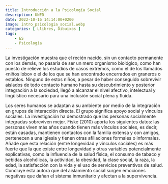 ```yaml
---
title: Introducción a la Psicología Social
description: UNED
date: 2022-10-16 14:14:00+0200
image: intro_psicologia_social.webp
categories: [ Llibres, Dibuixos ]
tags:
    - ES
    - Psicologia
---
```


La investigación muestra que el recién nacido, sin un contacto permanente con los demás, no pasaría de ser un mero organismo biológico, como han puesto de relieve los estudios de casos extremos, como el de los llamados «niños lobo» o el de los que se han encontrado encerrados en graneros o establos. Ninguno de estos niños, a pesar de haber conseguido sobrevivir aislados de todo contacto humano hasta su descubrimiento y posterior integración a la sociedad, llegó a alcanzar el nivel afectivo, intelectual y lingüístico necesario para una inclusión social plena y fluida.

Los seres humanos se adaptan a su ambiente por medio de la integración en grupos de interacción directa. El grupo significa apoyo social y vínculos sociales. La investigación ha demostrado que las personas socialmente integradas sobreviven mejor. Fiske (2010) aporta los siguientes datos: las personas viven más años cuando tienen más vínculos sociales, es decir, están casadas, mantienen contactos con la familia extensa y con amigos, pertenecen a una iglesia y tienen otras afiliaciones formales o informales. Añade que esta relación (entre longevidad y vínculos sociales) es más fuerte que la que existe entre longevidad y otras variables potencialmente explicativas, como la influencia de la salud física, el consumo de tabaco y bebidas alcohólicas, la actividad, la obesidad, la clase social, la raza, la edad, la satisfacción con la vida y el uso de servicios preventivos de salud. Concluye esta autora que del aislamiento social surgen emociones negativas que dañan el sistema inmunitario y afectan a la supervivencia.
